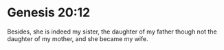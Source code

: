 # Genesis 20:12

Besides, she is indeed my sister, the daughter of my father though not the daughter of my mother, and she became my wife.
